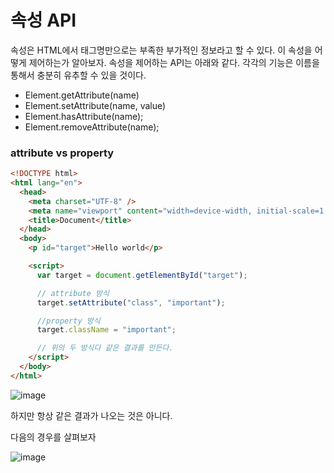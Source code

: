 # 속성 API

속성은 HTML에서 태그명만으로는 부족한 부가적인 정보라고 할 수 있다. 이 속성을 어떻게 제어하는가 알아보자. 속성을 제어하는 API는 아래와 같다. 각각의 기능은 이름을 통해서 충분히 유추할 수 있을 것이다.

- Element.getAttribute(name)
- Element.setAttribute(name, value)
- Element.hasAttribute(name);
- Element.removeAttribute(name);

### attribute vs property

```html
<!DOCTYPE html>
<html lang="en">
  <head>
    <meta charset="UTF-8" />
    <meta name="viewport" content="width=device-width, initial-scale=1.0" />
    <title>Document</title>
  </head>
  <body>
    <p id="target">Hello world</p>

    <script>
      var target = document.getElementById("target");

      // attribute 방식
      target.setAttribute("class", "important");

      //property 방식
      target.className = "important";

      // 위의 두 방식다 같은 결과를 만든다.
    </script>
  </body>
</html>
```

![image](https://user-images.githubusercontent.com/66653324/105115347-f3eb8b00-5b0b-11eb-86bb-9b64849051ac.png)

하지만 항상 같은 결과가 나오는 것은 아니다.

다음의 경우를 살펴보자

![image](https://user-images.githubusercontent.com/66653324/105115450-2c8b6480-5b0c-11eb-91cd-2429b86ce771.png)
